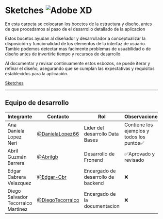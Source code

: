 # Sketches  ![Adobe XD](https://img.shields.io/badge/Adobe%20XD-470137?style=for-the-badge&logo=Adobe%20XD&logoColor=#FF61F6)

En esta carpeta se colocaran los bocetos de la estructura y diseño, antes de que procedamos al paso de el desarrollo detallado de la aplicacion

Estos bocetos ayudan al diseñador y desarrollador a conceptualizar la disposición y funcionalidad de los elementos de la interfaz de usuario. Tambie podemos detectar mas facimente problemas de usuabilidad o de diseño antes de invertirle tiempo y recursos de desarrollo. 

 Al documentar y revisar continuamente estos esbozos, se puede iterar y refinar el diseño, asegurando que se cumplan las expectativas y requisitos establecidos para la aplicación.



[Sketches](/FrontEnd/Assets/Sketches.pdf)


---
## Equipo de desarrollo
|Integrante|Contacto|Rol|Observaciones|
|----------|--------|-----------|--------|
|Ana Daniela Lopez Neri|[@DanielaLopez66](https://github.com/DanielaLopez66)| Lider del desarrollo Data Bases|Contiene los ejemplos y todos los puntos✅|
|Abril Guzmán Barrera|[@Abrilgb](https://github.com/Abrilgb)|Desarrollo de Fronend|✅Aprovado y revisado|
| Edgar Cabrera Velazquez| [@Edgar-Cbr](https://github.com/Edgar-Cbr)| Encargado de desarrollo de backend|❌|
|Diego Salvador Tecorralco Martinez| [@DiegoTecorralco](https://github.com/DiegoTecorralco)| Encargado de la documentacion|❌|

